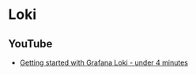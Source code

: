 # Loki
## YouTube
* [Getting started with Grafana Loki - under 4 minutes](https://www.youtube.com/watch?v=qE6hEHNH9dE)
